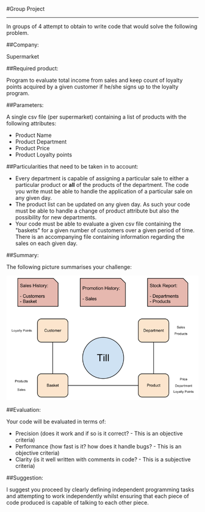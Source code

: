 #Group Project

---

In groups of 4 attempt to obtain to write code that would solve the following problem.

##Company:

Supermarket

##Required product:

Program to evaluate total income from sales and keep count of loyalty points acquired by a given customer if he/she signs up to the loyalty program.

##Parameters:

A single csv file (per supermarket) containing a list of products with the following attributes:

- Product Name
- Product Department
- Product Price
- Product Loyalty points

##Particularities that need to be taken in to account:

- Every department is capable of assigning a particular sale to either a particular product or **all** of the products of the department. The code you write must be able to handle the application of a particular sale on any given day.
- The product list can be updated on any given day. As such your code must be able to handle a change of product attribute but also the possibility for new departments.
- Your code must be able to evaluate a given csv file containing the "baskets" for a given number of customers over a given period of time. There is an accompanying file containing information regarding the sales on each given day.

##Summary:

The following picture summarises your challenge:

![The underlying structure](Supermarket_Challenge.png)

##Evaluation:

Your code will be evaluated in terms of:

- Precision (does it work and if so is it correct? - This is an objective criteria)
- Performance (how fast is it? how does it handle bugs? - This is an objective criteria)
- Clarity (is it well written with comments in code? - This is a subjective criteria)

##Suggestion:

I suggest you proceed by clearly defining independent programming tasks and attempting to work independently whilst ensuring that each piece of code produced is capable of talking to each other piece.
